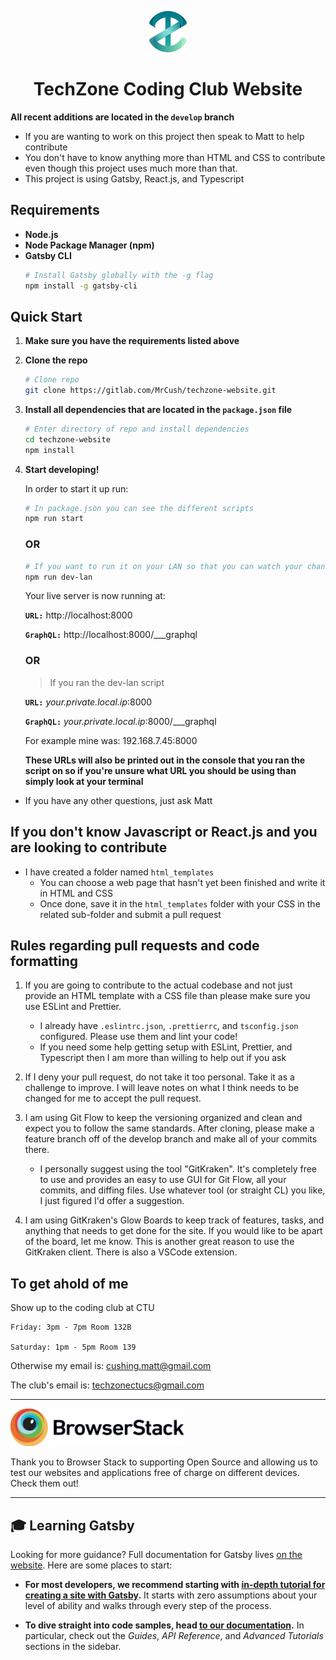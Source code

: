 <p align="center">
  <a href="http://tech-zone.tech">
    <img alt="TechZone Logo" src="./src/images/logo.png" width="60" />
  </a>
</p>
<h1 align="center">
  TechZone Coding Club Website
</h1>

**All recent additions are located in the `develop` branch**

-   If you are wanting to work on this project then speak to Matt to help contribute
-   You don't have to know anything more than HTML and CSS to contribute even though this project uses much more than that.
-   This project is using Gatsby, React.js, and Typescript

## Requirements

-   **Node.js**
-   **Node Package Manager (npm)**
-   **Gatsby CLI**
    ```sh
    # Install Gatsby globally with the -g flag
    npm install -g gatsby-cli
    ```

## Quick Start

1.  **Make sure you have the requirements listed above**

2.  **Clone the repo**

    ```sh
    # Clone repo
    git clone https://gitlab.com/MrCush/techzone-website.git
    ```

3.  **Install all dependencies that are located in the `package.json` file**

    ```sh
    # Enter directory of repo and install dependencies
    cd techzone-website
    npm install
    ```

4.  **Start developing!**

    In order to start it up run:

    ```sh
    # In package.json you can see the different scripts
    npm run start
    ```

    ### **OR**

    ```sh
    # If you want to run it on your LAN so that you can watch your changes on multiple devices that are on the same network then use this command
    npm run dev-lan
    ```

    Your live server is now running at:

    **`URL:`** http://localhost:8000

    **`GraphQL:`** http://localhost:8000/___graphql

    ### **OR**

    > If you ran the dev-lan script

    **`URL:`** _your.private.local.ip_:8000

    **`GraphQL:`** _your.private.local.ip_:8000/\_\_\_graphql

    For example mine was: 192.168.7.45:8000

    **These URLs will also be printed out in the console that you ran the script on so if you're unsure what URL you should be using than simply look at your terminal**

-   If you have any other questions, just ask Matt

## If you don't know Javascript or React.js and you are looking to contribute

-   I have created a folder named `html_templates`
    -   You can choose a web page that hasn't yet been finished and write it in HTML and CSS
    -   Once done, save it in the `html_templates` folder with your CSS in the related sub-folder and submit a pull request

## Rules regarding pull requests and code formatting

1. If you are going to contribute to the actual codebase and not just provide an HTML template with a CSS file than please make sure you use ESLint and Prettier.

    - I already have `.eslintrc.json`, `.prettierrc`, and `tsconfig.json` configured. Please use them and lint your code!
    - If you need some help getting setup with ESLint, Prettier, and Typescript then I am more than willing to help out if you ask

2. If I deny your pull request, do not take it too personal. Take it as a challenge to improve. I will leave notes on what I think needs to be changed for me to accept the pull request.

3. I am using Git Flow to keep the versioning organized and clean and expect you to follow the same standards. After cloning, please make a feature branch off of the develop branch and make all of your commits there.

    - I personally suggest using the tool "GitKraken". It's completely free to use and provides an easy to use GUI for Git Flow, all your commits, and diffing files. Use whatever tool (or straight CL) you like, I just figured I'd offer a suggestion.

4. I am using GitKraken's Glow Boards to keep track of features, tasks, and anything that needs to get done for the site. If you would like to be apart of the board, let me know. This is another great reason to use the GitKraken client. There is also a VSCode extension.

## To get ahold of me

Show up to the coding club at CTU

    Friday: 3pm - 7pm Room 132B

    Saturday: 1pm - 5pm Room 139

Otherwise my email is: cushing.matt@gmail.com

The club's email is: techzonectucs@gmail.com

---

<a href="https://www.browserstack.com"><img alt="Browserstack Logo" src="src/images/Browserstack-logo.png" height="60"></a>

Thank you to Browser Stack to supporting Open Source and allowing us to test our websites and applications free of charge on different devices.  Check them out!

---

## 🎓 Learning Gatsby

Looking for more guidance? Full documentation for Gatsby lives [on the website](https://www.gatsbyjs.org/). Here are some places to start:

-   **For most developers, we recommend starting with [in-depth tutorial for creating a site with Gatsby](https://www.gatsbyjs.org/tutorial/).** It starts with zero assumptions about your level of ability and walks through every step of the process.

-   **To dive straight into code samples, head [to our documentation](https://www.gatsbyjs.org/docs/).** In particular, check out the _Guides_, _API Reference_, and _Advanced Tutorials_ sections in the sidebar.
